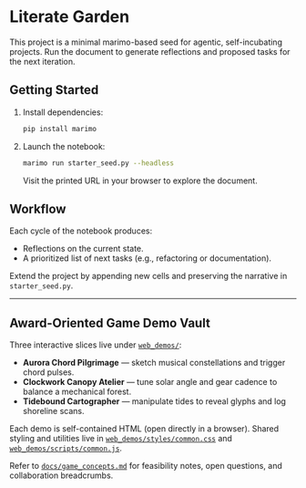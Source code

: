 # Literate Garden

This project is a minimal marimo-based seed for agentic, self-incubating projects. Run the document to generate reflections and
proposed tasks for the next iteration.

## Getting Started

1. Install dependencies:
   ```bash
   pip install marimo
   ```
2. Launch the notebook:
   ```bash
   marimo run starter_seed.py --headless
   ```
   Visit the printed URL in your browser to explore the document.

## Workflow

Each cycle of the notebook produces:
- Reflections on the current state.
- A prioritized list of next tasks (e.g., refactoring or documentation).

Extend the project by appending new cells and preserving the narrative in `starter_seed.py`.

---

## Award-Oriented Game Demo Vault

Three interactive slices live under [`web_demos/`](web_demos):

- **Aurora Chord Pilgrimage** — sketch musical constellations and trigger chord pulses.
- **Clockwork Canopy Atelier** — tune solar angle and gear cadence to balance a mechanical forest.
- **Tidebound Cartographer** — manipulate tides to reveal glyphs and log shoreline scans.

Each demo is self-contained HTML (open directly in a browser). Shared styling and utilities live in [`web_demos/styles/common.css`](web_demos/styles/common.css) and [`web_demos/scripts/common.js`](web_demos/scripts/common.js).

Refer to [`docs/game_concepts.md`](docs/game_concepts.md) for feasibility notes, open questions, and collaboration breadcrumbs.

